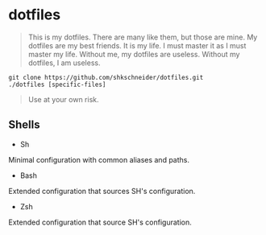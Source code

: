dotfiles
========

> This is my dotfiles. There are many like them, but those are mine.
> My dotfiles are my best friends. It is my life. I must master it as I must master my life.
> Without me, my dotfiles are useless. Without my dotfiles, I am useless.

```
git clone https://github.com/shkschneider/dotfiles.git
./dotfiles [specific-files]
```

> Use at your own risk.

Shells
------

* Sh

Minimal configuration with common aliases and paths.

* Bash

Extended configuration that sources SH's configuration.

* Zsh

Extended configuration that source SH's configuration.
